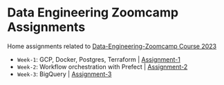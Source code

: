 # Data Engineering Zoomcamp Assignments

Home assignments related to [Data-Engineering-Zoomcamp Course 2023](https://github.com/DataTalksClub/data-engineering-zoomcamp)

- `Week-1`: GCP, Docker, Postgres, Terraform | [Assignment-1](./week-1)
- `Week-2`: Workflow orchestration with Prefect | [Assignment-2](./week-2)
- `Week-3`: BigQuery | [Assignment-3](./week-3)
